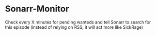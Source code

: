 # Sonarr-Monitor
Check every X minutes for pending wanteds and tell Sonarr to search for this episode (instead of relying on RSS, it will act more like SickRage)
